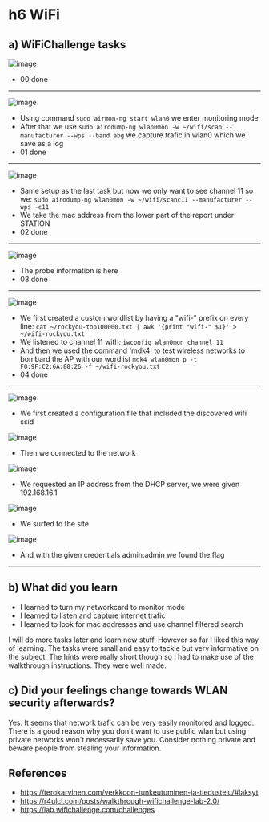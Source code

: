 # h6 WiFi
## a) WiFiChallenge tasks

![image](https://github.com/user-attachments/assets/bd6da526-9591-466d-9c7c-d58cc93d78ba)

- 00 done

---

![image](https://github.com/user-attachments/assets/092ac1ce-77ff-4ad4-a5a6-f281058c813c)

- Using command ``sudo airmon-ng start wlan0`` we enter monitoring mode
- After that we use ``sudo airodump-ng wlan0mon -w ~/wifi/scan --manufacturer --wps --band abg`` we capture trafic in wlan0 which we save as a log
- 01 done

---

![image](https://github.com/user-attachments/assets/029ea3d8-3df8-494f-9505-aff74ba009c7)

- Same setup as the last task but now we only want to see channel 11 so we: ``sudo airodump-ng wlan0mon -w ~/wifi/scanc11 --manufacturer --wps -c11``
- We take the mac address from the lower part of the report under STATION
- 02 done

---

![image](https://github.com/user-attachments/assets/abcc4b3f-b4ab-41ff-a3d7-ab7a8fb24436)

- The probe information is here
- 03 done

---

![image](https://github.com/user-attachments/assets/daa4b7d1-58e7-48b9-9eb7-5e02ae959d3c)

- We first created a custom wordlist by having a "wifi-" prefix on every line: ``cat ~/rockyou-top100000.txt | awk '{print "wifi-" $1}' > ~/wifi-rockyou.txt ``
- We listened to channel 11 with: ``iwconfig wlan0mon channel 11``
- And then we used the command 'mdk4' to test wireless networks to bombard the AP with our wordlist ``mdk4 wlan0mon p -t F0:9F:C2:6A:88:26 -f ~/wifi-rockyou.txt``
- 04 done

---

![image](https://github.com/user-attachments/assets/1c67082a-221b-43f9-9937-db6731ffdf9b)

- We first created a configuration file that included the discovered wifi ssid

![image](https://github.com/user-attachments/assets/807c04b9-9d6b-4a0c-96d4-c759b9bd3059)

- Then we connected to the network

![image](https://github.com/user-attachments/assets/0e2d2291-8578-4a7d-8ca2-82a97cd5e2a2)

- We requested an IP address from the DHCP server, we were given 192.168.16.1

![image](https://github.com/user-attachments/assets/c40da9a3-49b8-43b0-919a-294269a957e8)

- We surfed to the site
  
![image](https://github.com/user-attachments/assets/2d0e9748-7359-45e4-a902-fcf04baeb6e5)

- And with the given credentials admin:admin we found the flag

---

## b) What did you learn
- I learned to turn my networkcard to monitor mode
- I learned to listen and capture internet trafic
- I learned to look for mac addresses and use channel filtered search

I will do more tasks later and learn new stuff. However so far I liked this way of learning. The tasks were small and easy to tackle but very informative on the subject.
The hints were really short though so I had to make use of the walkthrough instructions. They were well made.

## c) Did your feelings change towards WLAN security afterwards?
Yes. It seems that network trafic can be very easily monitored and logged. There is a good reason why you don't want to use public wlan but using private networks won't necessarily save you.
Consider nothing private and beware people from stealing your information.

## References
- https://terokarvinen.com/verkkoon-tunkeutuminen-ja-tiedustelu/#laksyt
- https://r4ulcl.com/posts/walkthrough-wifichallenge-lab-2.0/
- https://lab.wifichallenge.com/challenges
